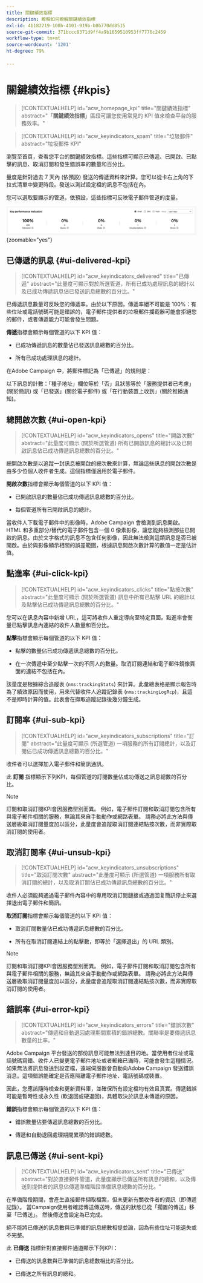```yaml
---
title: 關鍵績效指標
description: 瞭解如何瞭解關鍵績效指標
exl-id: 4b182219-100b-4101-919b-b0b770dd8515
source-git-commit: 371bccc8371d9ff4a9b1659510953ff7776c2459
workflow-type: tm+mt
source-wordcount: '1201'
ht-degree: 79%

---
```


# 關鍵績效指標 {#kpis}

>[!CONTEXTUALHELP]
>id="acw_homepage_kpi"
>title="關鍵績效指標"
>abstract="「**關鍵績效指標**」區段可讓您使用常見的 KPI 值來檢查平台的服務效率。"

>[!CONTEXTUALHELP]
>id="acw_keyindicators_spam"
>title="垃圾郵件"
>abstract="垃圾郵件 KPI"

瀏覽至首頁，查看您平台的關鍵績效指標。這些指標可顯示已傳遞、已開啟、已點擊的訊息、取消訂閱和發生錯誤率的數量和百分比。

量度是針對過去 7 天內 (依預設) 發送的傳遞資料來計算。您可以從卡右上角的下拉式清單中變更時段。發送以測試設定檔的訊息不包括在內。

您可以選取要顯示的管道。依預設，這些指標可反映電子郵件管道的度量。

![](assets/kpi.png){zoomable=&quot;yes&quot;}

## 已傳遞的訊息 {#ui-delivered-kpi}

>[!CONTEXTUALHELP]
>id="acw_keyindicators_delivered"
>title="已傳遞"
>abstract="此量度可顯示對於所選管道，所有已成功處理訊息的總計以及已成功傳遞訊息佔已發送訊息總數的百分比。"

已傳遞訊息數量可反映您的傳遞率。由於以下原因，傳遞率絕不可能是 100%：有些位址或電話號碼可能是錯誤的，電子郵件提供者的垃圾郵件攔截器可能會拒絕您的郵件，或者傳遞能力可能會發生問題。

**傳遞**&#x200B;指標會顯示每個管道的以下 KPI 值：

* 已成功傳遞訊息的數量佔已發送訊息總數的百分比。

* 所有已成功處理訊息的總計。

在Adobe Campaign 中，將郵件標記為「已傳遞」的規則是：

以下訊息的計數：「種子地址」欄位等於「否」且狀態等於「服務提供者已考慮」(關於簡訊) 或「已發送」(關於電子郵件) 或「在行動裝置上收到」(關於推播通知)。


## 總開啟次數 {#ui-open-kpi}

>[!CONTEXTUALHELP]
>id="acw_keyindicators_opens"
>title="開啟次數"
>abstract="此量度可顯示 (關於所選管道) 所有已開啟訊息的總計以及已開啟訊息佔已成功傳遞訊息總數的百分比。"

總開啟次數是以追蹤一封訊息被開啟的總次數來計算，無論這些訊息的開啟次數是由多少位個人收件者生成。這個指標僅適用於電子郵件。

**開啟次數**&#x200B;指標會顯示每個管道的以下 KPI 值：

* 已開啟訊息的數量佔已成功傳遞訊息總數的百分比。

* 每個管道所有已開啟訊息的總計。

當收件人下載電子郵件中的影像時，Adobe Campaign 會檢測到訊息開啟。HTML 和多重部分/替代的電子郵件包含一個 0 像素影像，讓您能夠檢測那些已開啟的訊息。由於文字格式的訊息不包含任何影像，因此無法檢測這類訊息是否已被開啟。由於與影像顯示相關的誤差範圍，根據訊息開啟次數計算的數值一定是估計值。



## 點進率 {#ui-click-kpi}

>[!CONTEXTUALHELP]
>id="acw_keyindicators_clicks"
>title="點按次數"
>abstract="此量度可顯示 (關於所選管道) 訊息中所有已點擊 URL 的總計以及點擊佔已成功傳遞訊息總數的百分比。"

您可以在訊息內容中新增 URL，這可將收件人重定導向至特定頁面。點進率會衡量已點擊訊息內連結的收件人數量和百分比。

**點擊**&#x200B;指標會顯示每個管道的以下 KPI 值：

* 點擊的數量佔已成功傳遞訊息總數的百分比。

* 在一次傳遞中至少點擊一次的不同人的數量。取消訂閱連結和電子郵件鏡像頁面的連結不包括在內。

該量度是根據綜合追蹤表 (`nms:trackingStats`) 來計算。此彙總表格是顯示報告時為了績效原因而使用，用來代替收件人追蹤記錄表 (`nms:trackingLogRcp`)，且這不是即時計算的值。此表會在擷取追蹤記錄後幾分鐘生成。


## 訂閱率 {#ui-sub-kpi}

>[!CONTEXTUALHELP]
>id="acw_keyindicators_subscriptions"
>title="訂閱"
>abstract="此量度可顯示 (所選管道) 一項服務的所有訂閱總計，以及訂閱佔已成功傳遞訊息總數的百分比。"


收件者可以選擇加入電子郵件和簡訊通訊。

此 **訂閱** 指標顯示下列KPI，每個管道的訂閱數量佔成功傳送之訊息總數的百分比。


>[!NOTE]
>
> 訂閱和取消訂閱KPI會因服務型別而異。 例如，電子郵件訂閱和取消訂閱包含所有與電子郵件相關的服務，無論其來自手動動作或網路表單。 請務必將此方法與傳送層級取消訂閱量度加以區分，此量度會追蹤取消訂閱連結點按次數，而非實際取消訂閱的使用者。

## 取消訂閱率 {#ui-unsub-kpi}

>[!CONTEXTUALHELP]
>id="acw_keyindicators_unsubscriptions"
>title="取消訂閱次數"
>abstract="此量度可顯示 (所選管道) 一項服務所有取消訂閱的總計，以及取消訂閱佔已成功傳遞訊息總數的百分比。"


收件人必須能夠通過電子郵件內容中的專用取消訂閱鏈接或通過回复簡訊停止來選擇退出電子郵件和簡訊。

**取消訂閱**&#x200B;指標會顯示每個管道的以下 KPI 值：

* 取消訂閱數量佔已成功傳遞訊息總數的百分比。

* 所有在取消訂閱連結上的點擊數，即等於「選擇退出」的 URL 類別。


>[!NOTE]
>
> 訂閱和取消訂閱KPI會因服務型別而異。 例如，電子郵件訂閱和取消訂閱包含所有與電子郵件相關的服務，無論其來自手動動作或網路表單。 請務必將此方法與傳送層級取消訂閱量度加以區分，此量度會追蹤取消訂閱連結點按次數，而非實際取消訂閱的使用者。

## 錯誤率 {#ui-error-kpi}

>[!CONTEXTUALHELP]
>id="acw_keyindicators_errors"
>title="錯誤次數"
>abstract="傳遞和自動退回處理期間累積的錯誤總數。關聯率是要傳遞訊息數量的比率。"

Adobe Campaign 平台發送的部份訊息可能無法到達目的地。當使用者位址或電話號碼寫錯、收件人已變更電子郵件地址或者郵箱已滿時，可能會發生這種情況。如果無法將訊息發送到設定檔，遠端伺服器會自動向Adobe Campaign 發送錯誤消息。這項錯誤能確定是否應隔離電子郵件地址、電話號碼或裝置。

因此，您應該隨時檢查和更新資料庫，並確保所有設定檔均有效且真實。傳遞錯誤可能是暫時性或永久性 (軟退回或硬退回)，具體取決於訊息未傳遞的原因。

**錯誤**&#x200B;指標會顯示每個管道的以下 KPI 值：

* 錯誤數量佔要傳遞訊息總數的百分比。

* 傳遞和自動退回處理期間累積的錯誤總數。

## 訊息已傳送 {#ui-sent-kpi}

<!--DRAFT - This section requires a validation-->

>[!CONTEXTUALHELP]
>id="acw_keyindicators_sent"
>title="已傳送"
>abstract="對於直接郵件管道，此量度顯示已傳送所有訊息的總和，以及傳送到提供者的訊息佔傳遞準備階段準備訊息總數的百分比。"

在準備階段期間，會產生直接郵件擷取檔案，但未更新有關收件者的資訊（即傳遞記錄）。  當Campaign使用者確認傳送傳送時，傳送的狀態已從「擱置的傳送」移至「已傳送」。 然後傳送會設定為已完成。

絕不能將已傳送的訊息數與已準備的訊息總數相提並論，因為有些位址可能遺失或不完整。

此 **已傳送** 指標針對直接郵件通道顯示下列KPI：

* 已傳送的訊息數與已準備的訊息總數相比的百分比。

* 已傳送之所有訊息的總和。

